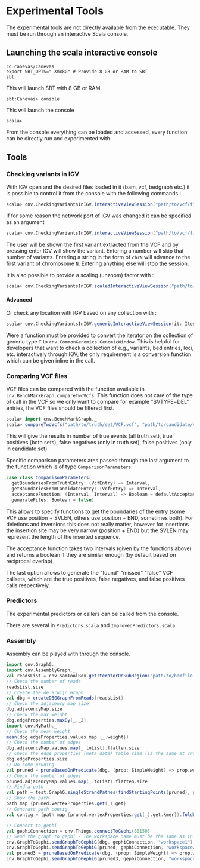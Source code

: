 # Experimental Tools

The experimental tools are not directly available from the executable. They must be run through an interactive Scala console.

## Launching the scala interactive console

```
cd canevas/canevas
export SBT_OPTS="-Xmx8G" # Provide 8 GB or RAM to SBT
sbt
```

This will launch SBT with 8 GB or RAM

```
sbt:Canevas> console
```

This will launch the console

```
scala> 
```

From the console everything can be loaded and accessed, every function can be directly run and experimented with.

## Tools

### Checking variants in IGV

With IGV open and the desired files loaded in it (bam, vcf, bedgraph etc.) it is possible to control it from the console with the following commands :

```Scala
scala> cnv.CheckingVariantsInIGV.interactiveViewSession("path/to/vcf/file.vcf")
```

If for some reason the network port of IGV was changed it can be specified as an argument

```Scala
scala> cnv.CheckingVariantsInIGV.interactiveViewSession("path/to/vcf/file.vcf", 60151)
```

The user will be shown the first variant extracted from the VCF and by pressing enter IGV will show the variant. Entering a number will skip that number of variants. Entering a string in the form of `chrN` will advance to the first variant of chromosome `N`. Entering anything else will stop the session.

It is also possible to provide a scaling (unzoom) factor with :

```Scala
scala> cnv.CheckingVariantsInIGV.scaledInteractiveViewSession("path/to/vcf/file.vcf", 60151 /* IGV Port */, 5.0 /* Scaling factor */)
```

#### Advanced

Or check any location with IGV based on any collection with :

```Scala
scala> cnv.CheckingVariantsInIGV.genericInteractiveViewSession(it: Iterator[T], conv: T => cnv.CommonGenomics.GenomicWindow, port: Int)
```

Were a function must be provided to convert the iterator on the collection of generic type `T` to `cnv.CommonGenomics.GenomicWindow`. This is helpful for developers that want to check a collection of e.g., variants, bed entries, loci, etc. interactively through IGV, the only requirement is a conversion function which can be given inline in the call.

### Comparing VCF files

VCF files can be compared with the function available in `cnv.BenchMarkGraph.compareTwoVcfs`. This function does not care of the type of call in the VCF so we only want to compare for example "SVTYPE=DEL" entries, the VCF files should be filtered first.

```Scala
scala> import cnv.BenchMarkGraph._
scala> compareTwoVcfs("path/to/truth/set/VCF.vcf", "path/to/candidate/VCF.vcf", "region", ComparisonParameters(extractIntervalFromPosAndSVLEN, extractIntervalFromPosAndEND, defaultAcceptance))
```

This will give the results in number of true events (all truth set), true positives (both sets), false negatives (only in truth set), false positives (only  in candidate set).

Specific comparison parameters ares passed through the last argument to the function which is of type `ComparisonParameters`.

```Scala
case class ComparisonParameters(
  getBoundariesFromTruthEntry: (VcfEntry) => Interval,
  getBoundariesFromCandidateEntry: (VcfEntry) => Interval,
  acceptanceFunction: (Interval, Interval) => Boolean = defaultAcceptance,
  generateFiles: Boolean = false)
```

This allows to specify functions to get the boundaries of the entry (some VCF use position + SVLEN, others use position + END, sometimes both). For deletions and inversions this does not really matter, however for insertions the insertion site may be very narrow (position + END) but the SVLEN may represent the length of the inserted sequence.

The acceptance function takes two intervals (given by the functions above) and returns a boolean if they are similar enough (by default based on reciprocal overlap)

The last option allows to generate the "found" "missed" "false" VCF callsets, which are the true positives, false negatives, and false positives calls respectively.

### Predictors

The experimental predictors or callers can be called from the console.

There are several in `Predictors.scala` and `ImprovedPredictors.scala`

### Assembly 

Assembly can be played with through the console.

```Scala
import cnv.GraphG._
import cnv.AssemblyGraph._
val readsList = cnv.SamToolBox.getIteratorOnSubRegion("path/to/bamfile.bam", "chr8" /* Contig, region */, 897554 /* Start */, 898434 /* Stop */).toList
// Check the number of reads
readsList.size
// Create the de Bruijn Graph
val dbg = createDBGGraphFromReads(readsList)
// Check the adjacency map size
dbg.adjacencyMap.size
// Check the max weight
dbg.edgeProperties.maxBy(_._2)
import cnv.MyMath._
// Check the mean weight
mean(dbg.edgeProperties.values map {_.weight})
// Check the number of edges
dbg.adjacencyMap.values.map(_.toList).flatten.size
// Check the edge properties (meta data) table size (is the same at creation)
dbg.edgeProperties.size
// Do some pruning
val pruned = pruneBasedOnPredicate(dbg, (prop: SimpleWeight) => prop.weight < 10)
// Check the number of edges
pruned.adjacencyMap.values.map(_.toList).flatten.size
// Find a path
val path = test.GraphG.singleStrandPathes(findStartingPoints(pruned), pruned).head
// Show the path
path map {pruned.vertexProperties.get(_).get}
// Generate path contig
val contig = (path map {pruned.vertexProperties.get(_).get.kmer}).foldLeft(pruned.vertexProperties.get(path.head).get.kmer)((str, kmer) => str + kmer.last)

// Connect to gephi
val gephiConnection = cnv.Things.connectToGephi(60150)
// Send the graph to gephi - The workspace name must be the same as in gephi
cnv.GraphToGephi.sendGraphToGephiG(dbg, gephiConnection, "workspace1")
cnv.GraphToGephi.sendGraphToGephiG(pruned, gephiConnection, "workspace2")
val pruned3 = pruneBasedOnPredicate(dbg, (prop: SimpleWeight) => prop.weight < 3)
cnv.GraphToGephi.sendGraphToGephiG(pruned3, gephiConnection, "workspace3")
```

